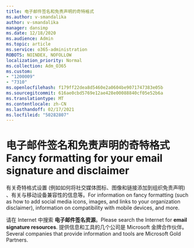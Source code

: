 ```yaml
---
title: 电子邮件签名和免责声明的奇特格式
ms.author: v-smandalika
author: v-smandalika
manager: dansimp
ms.date: 12/18/2020
ms.audience: Admin
ms.topic: article
ms.service: o365-administration
ROBOTS: NOINDEX, NOFOLLOW
localization_priority: Normal
ms.collection: Adm_O365
ms.custom:
- "1200009"
- "7310"
ms.openlocfilehash: f179ff22dea8d5460e2a0604be9071747383e05b
ms.sourcegitcommit: 616ae0cbd5769e12ae428e00088840cf05e52b6a
ms.translationtype: MT
ms.contentlocale: zh-CN
ms.lasthandoff: 02/17/2021
ms.locfileid: "50282807"
---
```

# <a name="fancy-formatting-for-your-email-signature-and-disclaimer"></a><span data-ttu-id="67350-102">电子邮件签名和免责声明的奇特格式</span><span class="sxs-lookup"><span data-stu-id="67350-102">Fancy formatting for your email signature and disclaimer</span></span>
<span data-ttu-id="67350-103">有关奇特格式设置 (例如如何将社交媒体图标、图像和链接添加到组织免责声明) 、有关与移动设备兼容性的信息等。</span><span class="sxs-lookup"><span data-stu-id="67350-103">For information on fancy formatting (such as how to add social media icons, images, and links to your organization disclaimer), information on compatibility with mobile devices, and more.</span></span>

<span data-ttu-id="67350-104">请在 Internet 中搜索 **电子邮件签名资源**。</span><span class="sxs-lookup"><span data-stu-id="67350-104">Please search the Internet for **email signature resources**.</span></span> <span data-ttu-id="67350-105">提供信息和工具的几个公司是 Microsoft 金牌合作伙伴。</span><span class="sxs-lookup"><span data-stu-id="67350-105">Several companies that provide information and tools are Microsoft Gold Partners.</span></span>

